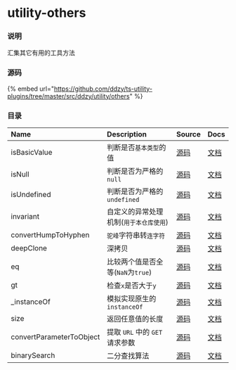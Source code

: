 # utility-others

### 说明

汇集其它有用的工具方法

### 源码

{% embed url="https://github.com/ddzy/ts-utility-plugins/tree/master/src/ddzy/utility/others" %}

### 目录



| Name | Description | Source | Docs |
| :--- | :--- | :--- | :--- |
| isBasicValue | 判断是否`基本类型`的值 | [源码](https://github.com/ddzy/ts-utility-plugins/tree/master/src/ddzy/utility/others/isBasicValue) | [文档](isbasicvalue.md) |
| isNull | 判断是否为严格的`null` | [源码](https://github.com/ddzy/ts-utility-plugins/tree/master/src/ddzy/utility/others/isNull) | [文档](isnull.md) |
| isUndefined | 判断是否为严格的`undefined` | [源码](https://github.com/ddzy/ts-utility-plugins/tree/master/src/ddzy/utility/others/isUndefined) | [文档](isundefined.md) |
| invariant | 自定义的异常处理机制\(`用于本仓库使用`\) | [源码](https://github.com/ddzy/ts-utility-plugins/tree/master/src/ddzy/utility/others/invariant) | [文档](invariant.md) |
| convertHumpToHyphen | `驼峰`字符串转`连字符` | [源码](https://github.com/ddzy/ts-utility-plugins/tree/master/src/ddzy/utility/others/convertHumpToHyphen) | [文档](converthumptohyphen.md) |
| deepClone | 深拷贝 | [源码](https://github.com/ddzy/ts-utility-plugins/tree/master/src/ddzy/utility/others/deepClone) | [文档](deepclone.md) |
| eq | 比较两个值是否全等\(`NaN`为`true`\) | [源码](https://github.com/ddzy/ts-utility-plugins/tree/master/src/ddzy/utility/others/eq) | [文档](eq.md) |
| gt | 检查`x`是否大于`y` | [源码](https://github.com/ddzy/ts-utility-plugins/tree/master/src/ddzy/utility/others/gt) | [文档](gt.md) |
| \_instanceOf | 模拟实现原生的`instanceOf` | [源码](https://github.com/ddzy/ts-utility-plugins/tree/master/src/ddzy/utility/others/_instanceOf) | [文档](_instanceof.md) |
| size | 返回任意值的长度 | [源码](https://github.com/ddzy/ts-utility-plugins/tree/master/src/ddzy/utility/others/sizse) | [文档](size.md) |
| convertParameterToObject |  提取 `URL` 中的 `GET` 请求参数 | [源码](https://github.com/ddzy/ts-utility-plugins/tree/master/src/ddzy/utility/others/convertURLParameterToObject) | [文档](convertparametertoobject.md) |
| binarySearch | 二分查找算法 | [源码](https://github.com/ddzy/ts-utility-plugins/blob/master/src/ddzy/utility/others/binarySearch/index.ts) | [文档](binarysearch.md) |

